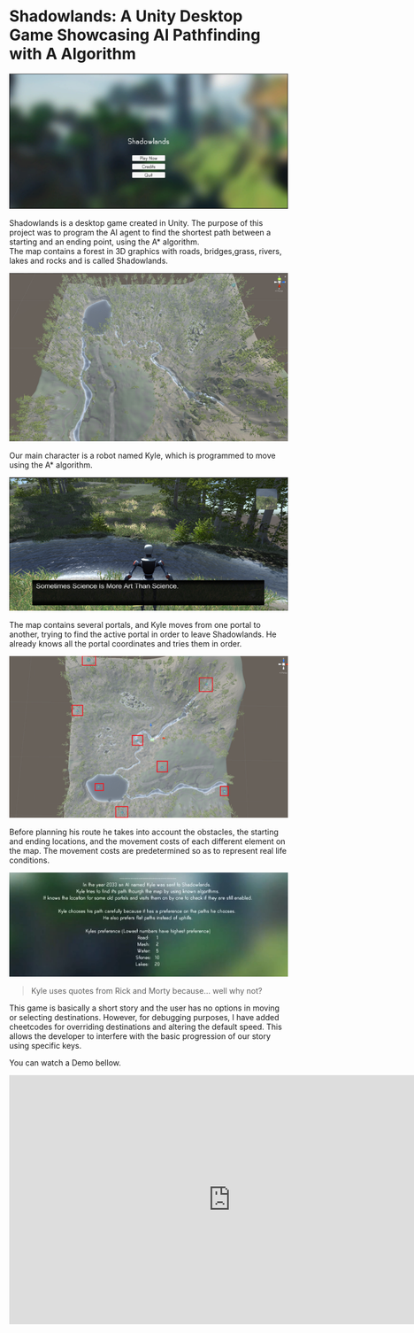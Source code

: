 # Shadowlands: A Unity Desktop Game Showcasing AI Pathfinding with A Algorithm

![Shadowlands](assets/images/sl1.png)

Shadowlands is a desktop game created in Unity. The purpose of this project was to program the AI agent to find the shortest path between a starting and 
an ending point, using the A* algorithm.  
The map contains a forest in 3D graphics with roads, bridges,grass, rivers, lakes and rocks and is called 
Shadowlands.  

![Map](assets/images/sl4.png)

Our main character is a robot named Kyle, which is programmed to move using the A* algorithm.

![Kyle](assets/images/sl3.png)

The map contains several portals, and Kyle moves from one portal to another, 
trying to find the active portal in order to leave Shadowlands.
He already knows all the portal coordinates and tries them in order.

![Portal locations](assets/images/sl5.png)

Before planning his route he takes into account the obstacles, the starting and ending locations, 
and the movement costs of each different element on the map. 
The movement costs are predetermined so as to represent real life conditions.

![Credits](assets/images/sl2.png)

>Kyle uses quotes from Rick and Morty because... well why not?


This game is basically a short story and the user has no options in moving or selecting destinations.
However, for debugging purposes, I have added cheetcodes for overriding destinations and altering the default speed.
This allows the developer to interfere with the basic progression of our story using specific keys. 


You can watch a Demo bellow. 

<iframe 
  width="800" 
  height="450" 
  src="https://www.youtube.com/embed/gP_xa6cY_tU" 
  frameborder="0" 
  allow="accelerometer; autoplay; clipboard-write; encrypted-media; gyroscope; picture-in-picture" 
  allowfullscreen>
</iframe>

